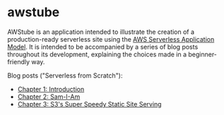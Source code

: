 awstube
=======

AWStube is an application intended to illustrate the creation of a production-ready serverless site
using the [AWS Serverless Application Model](https://github.com/awslabs/serverless-application-model).
It is intended to be accompanied by a series of blog posts throughout its development,
explaining the choices made in a beginner-friendly way.

Blog posts ("Serverless from Scratch"):
* [Chapter 1: Introduction](https://schlarp.com/posts/serverless-from-scratch-1/)
* [Chapter 2: Sam-I-Am](https://schlarp.com/posts/serverless-from-scratch-2/)
* [Chapter 3: S3's Super Speedy Static Site Serving](https://schlarp.com/posts/serverless-from-scratch-3/)
